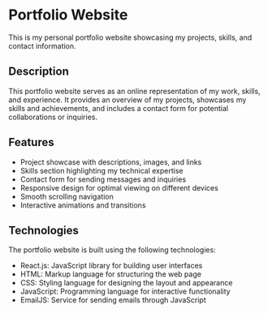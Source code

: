 # Portfolio Website

This is my personal portfolio website showcasing my projects, skills, and contact information.



## Description

This portfolio website serves as an online representation of my work, skills, and experience. It provides an overview of my projects, showcases my skills and achievements, and includes a contact form for potential collaborations or inquiries.

## Features

- Project showcase with descriptions, images, and links
- Skills section highlighting my technical expertise
- Contact form for sending messages and inquiries
- Responsive design for optimal viewing on different devices
- Smooth scrolling navigation
- Interactive animations and transitions

## Technologies

The portfolio website is built using the following technologies:

- React.js: JavaScript library for building user interfaces
- HTML: Markup language for structuring the web page
- CSS: Styling language for designing the layout and appearance
- JavaScript: Programming language for interactive functionality
- EmailJS: Service for sending emails through JavaScript

